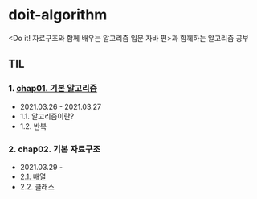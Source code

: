 # doit-algorithm
&lt;Do it! 자료구조와 함께 배우는 알고리즘 입문 자바 편>과 함께하는 알고리즘 공부
## TIL
### 1. [chap01. 기본 알고리즘](TIL/chap01.md)
- 2021.03.26 - 2021.03.27
- 1.1. 알고리즘이란?
- 1.2. 반복
### 2. chap02. 기본 자료구조
- 2021.03.29 - 
- [2.1. 배열](TIL/chap02-1.md)
- 2.2. 클래스